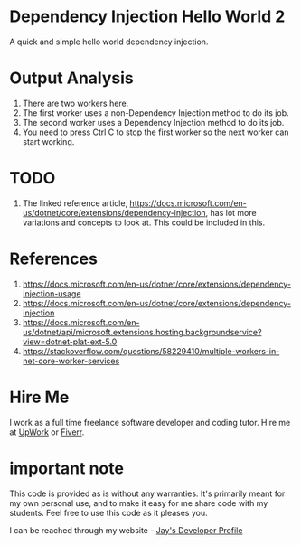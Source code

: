 # Dependency Injection Hello World 2

A quick and simple hello world dependency injection.

# Output Analysis

1. There are two workers here. 
1. The first worker uses a non-Dependency Injection method to do its job.
1. The second worker uses a Dependency Injection method to do its job.
1. You need to press Ctrl C to stop the first worker so the next worker can start working.

# TODO

1. The linked reference article, https://docs.microsoft.com/en-us/dotnet/core/extensions/dependency-injection, has lot more variations and concepts to look at. This could be included in this.

# References

1. https://docs.microsoft.com/en-us/dotnet/core/extensions/dependency-injection-usage
1. https://docs.microsoft.com/en-us/dotnet/core/extensions/dependency-injection
1. https://docs.microsoft.com/en-us/dotnet/api/microsoft.extensions.hosting.backgroundservice?view=dotnet-plat-ext-5.0
1. https://stackoverflow.com/questions/58229410/multiple-workers-in-net-core-worker-services

# Hire Me

I work as a full time freelance software developer and coding tutor. Hire me at [UpWork](https://www.upwork.com/fl/vijayasimhabr) or [Fiverr](https://www.fiverr.com/jay_codeguy). 

# important note 

This code is provided as is without any warranties. It's primarily meant for my own personal use, and to make it easy for me share code with my students. Feel free to use this code as it pleases you.

I can be reached through my website - [Jay's Developer Profile](https://jay-study-nildana.github.io/developerprofile)